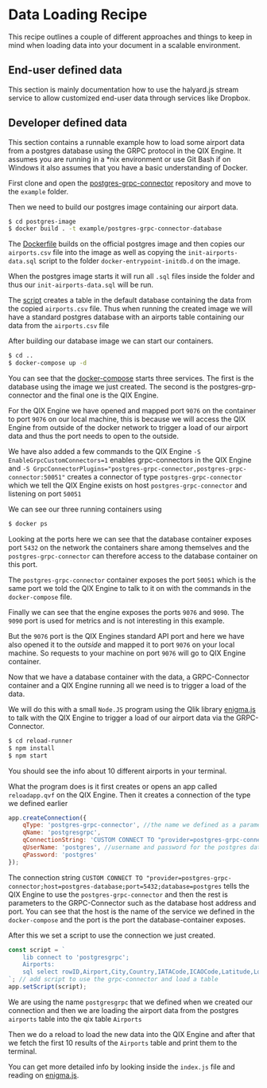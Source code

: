 # Data Loading Recipe

This recipe outlines a couple of different approaches and things to keep in mind when loading data into your document
in a scalable environment.

## End-user defined data

This section is mainly documentation how to use the halyard.js stream service to allow customized end-user
data through services like Dropbox.

## Developer defined data

This section contains a runnable example how to load some airport data from a postgres database using the GRPC protocol in the QIX Engine. 
It assumes you are running in a \*nix environment or use Git Bash if on Windows it also assumes that you have a basic understanding of Docker.

First clone and open the [postgres-grpc-connector](https://github.com/qlik-ea/postgres-grpc-connector) repository and move to the `example` folder.

Then we need to build our postgres image containing our airport data.
```bash
$ cd postgres-image
$ docker build . -t example/postgres-grpc-connector-database
```

The [Dockerfile](https://github.com/qlik-ea/postgres-grpc-connector/blob/master/example/postgres-image/Dockerfile) builds on the official postgres image and then copies our `airports.csv` file into the image as well as copying the `init-airports-data.sql` script to the folder `docker-entrypoint-initdb.d` on the image. 

When the postgres image starts it will run all `.sql` files inside the folder and thus our `init-airports-data.sql` will be run.

The [script](https://github.com/qlik-ea/postgres-grpc-connector/blob/master/example/postgres-image/init-airports-data.sql) creates a table in the default database containing the data from the copied `airports.csv` file. Thus when running the created image we will have a standard postgres database with an airports table containing our data from the `airports.csv` file

After building our database image we can start our containers.
```bash
$ cd ..
$ docker-compose up -d
```

You can see that the [docker-compose](https://github.com/qlik-ea/postgres-grpc-connector/blob/master/example/docker-compose.yml) starts three services. The first is the database using the image we just created. The second is the postgres-grp-connector and the final one is the QIX Engine. 

For the QIX Engine we have opened and mapped port `9076` on the container to port `9076` on our local machine, this is because we will access the QIX Engine from outside of the docker network to trigger a load of our airport data and thus the port needs to open to the outside.

We have also added a few commands to the QIX Engine `-S EnableGrpcCustomConnectors=1` enables grpc-connectors in the QIX Engine and `-S GrpcConnectorPlugins="postgres-grpc-connector,postgres-grpc-connector:50051"` creates a connector of type `postgres-grpc-connector` which we tell the QIX Engine exists on host `postgres-grpc-connector` and listening on port `50051`

We can see our three running containers using 
```bash
$ docker ps
```

Looking at the ports here we can see that the database container exposes port `5432` on the network the containers share among themselves and the `postgres-grpc-connector` can therefore access to the database container on this port. 

The `postgres-grpc-connector` container exposes the port `50051` which is the same port we told the QIX Engine to talk to it on with the commands in the `docker-compose` file.

Finally we can see that the engine exposes the ports `9076` and `9090`. The `9090` port is used for metrics and is not interesting in this example. 

But the `9076` port is the QIX Engines standard API port and here we have also opened it to the _outside_ and mapped it to port `9076` on your local machine. So requests to your machine on port `9076` will go to QIX Engine container.

Now that we have a database container with the data, a GRPC-Connector container and a QIX Engine running all we need is to trigger a load of the data.

We will do this with a small `Node.JS` program using the Qlik library [enigma.js](https://github.com/qlik-oss/enigma.js) to talk with the QIX Engine to trigger a load of our airport data via the GRPC-Connector.

```bash
$ cd reload-runner
$ npm install
$ npm start
```
You should see the info about 10 different airports in your terminal.

What the program does is it first creates or opens an app called `reloadapp.qvf` on the QIX Engine. Then it creates a connection of the type we defined earlier
```js
app.createConnection({
	qType: 'postgres-grpc-connector', //the name we defined as a parameter to the QIX Engine in our docker-compose.yml
	qName: 'postgresgrpc',
	qConnectionString: 'CUSTOM CONNECT TO "provider=postgres-grpc-connector;host=postgres-database;port=5432;database=postgres"', //the connection string inclues both the provider to use and parameters to it.
	qUserName: 'postgres', //username and password for the postgres database, provided to the grpc-connector
	qPassword: 'postgres'
});
```
The connection string `CUSTOM CONNECT TO "provider=postgres-grpc-connector;host=postgres-database;port=5432;database=postgres` tells the QIX Engine to use the `postgres-grpc-connector` and then the rest is parameters to the GRPC-Connector such as the database host address and port. You can see that the host is the name of the service we defined in the `docker-compose` and the port is the port the database-container exposes.

After this we set a script to use the connection we just created.

```js
const script = `
	lib connect to 'postgresgrpc';		
	Airports:						
	sql select rowID,Airport,City,Country,IATACode,ICAOCode,Latitude,Longitude,Altitude,TimeZone,DST,TZ, clock_timestamp() from airports;
`; // add script to use the grpc-connector and load a table
app.setScript(script);
```
We are using the name `postgresgrpc` that we defined when we created our connection and then we are loading the airport data from the postgres `airports` table into the qix table `Airports`

Then we do a reload to load the new data into the QIX Engine and after that we fetch the first 10 results of the `Airports` table and print them to the terminal.

You can get more detailed info by looking inside the `index.js` file and reading on [enigma.js](https://github.com/qlik-oss/enigma.js).